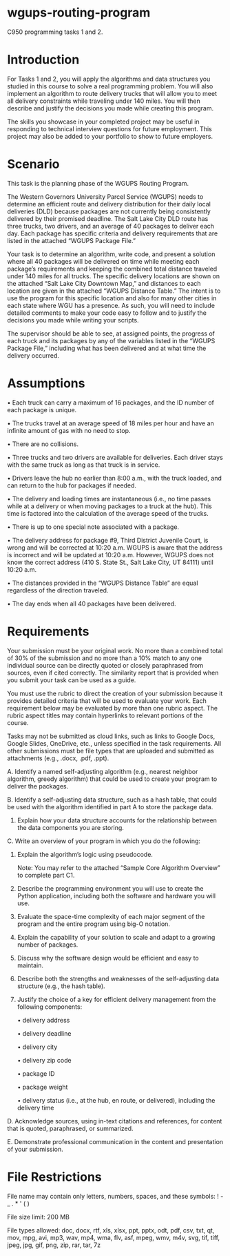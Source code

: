# wgups-routing-program

C950 programming tasks 1 and 2.

# Introduction

For Tasks 1 and 2, you will apply the algorithms and data structures you studied in this course to solve a real
programming problem. You will also implement an algorithm to route delivery trucks that will allow you to meet all
delivery constraints while traveling under 140 miles. You will then describe and justify the decisions you made while
creating this program.

The skills you showcase in your completed project may be useful in responding to technical interview questions for
future employment. This project may also be added to your portfolio to show to future employers.

# Scenario

This task is the planning phase of the WGUPS Routing Program.

The Western Governors University Parcel Service (WGUPS) needs to determine an efficient route and delivery distribution
for their daily local deliveries (DLD) because packages are not currently being consistently delivered by their promised
deadline. The Salt Lake City DLD route has three trucks, two drivers, and an average of 40 packages to deliver each day.
Each package has specific criteria and delivery requirements that are listed in the attached “WGUPS Package File.”

Your task is to determine an algorithm, write code, and present a solution where all 40 packages will be delivered on
time while meeting each package’s requirements and keeping the combined total distance traveled under 140 miles for all
trucks. The specific delivery locations are shown on the attached “Salt Lake City Downtown Map,” and distances to each
location are given in the attached “WGUPS Distance Table.” The intent is to use the program for this specific location
and also for many other cities in each state where WGU has a presence. As such, you will need to include detailed
comments to make your code easy to follow and to justify the decisions you made while writing your scripts.

The supervisor should be able to see, at assigned points, the progress of each truck and its packages by any of the
variables listed in the “WGUPS Package File,” including what has been delivered and at what time the delivery occurred.

# Assumptions

• Each truck can carry a maximum of 16 packages, and the ID number of each package is unique.

• The trucks travel at an average speed of 18 miles per hour and have an infinite amount of gas with no need to stop.

• There are no collisions.

• Three trucks and two drivers are available for deliveries. Each driver stays with the same truck as long as that truck
is in service.

• Drivers leave the hub no earlier than 8:00 a.m., with the truck loaded, and can return to the hub for packages if
needed.

• The delivery and loading times are instantaneous (i.e., no time passes while at a delivery or when moving packages to
a truck at the hub). This time is factored into the calculation of the average speed of the trucks.

• There is up to one special note associated with a package.

• The delivery address for package #9, Third District Juvenile Court, is wrong and will be corrected at 10:20 a.m. WGUPS
is aware that the address is incorrect and will be updated at 10:20 a.m. However, WGUPS does not know the correct
address (410 S. State St., Salt Lake City, UT 84111) until 10:20 a.m.

• The distances provided in the “WGUPS Distance Table” are equal regardless of the direction traveled.

• The day ends when all 40 packages have been delivered.

# Requirements

Your submission must be your original work. No more than a combined total of 30% of the submission and no more than a
10% match to any one individual source can be directly quoted or closely paraphrased from sources, even if cited
correctly. The similarity report that is provided when you submit your task can be used as a guide.

You must use the rubric to direct the creation of your submission because it provides detailed criteria that will be
used to evaluate your work. Each requirement below may be evaluated by more than one rubric aspect. The rubric aspect
titles may contain hyperlinks to relevant portions of the course.

Tasks may not be submitted as cloud links, such as links to Google Docs, Google Slides, OneDrive, etc., unless specified
in the task requirements. All other submissions must be file types that are uploaded and submitted as attachments (e.g.,
.docx, .pdf, .ppt).

A. Identify a named self-adjusting algorithm (e.g., nearest neighbor algorithm, greedy algorithm) that could be used to
create your program to deliver the packages.

B. Identify a self-adjusting data structure, such as a hash table, that could be used with the algorithm identified in
part A to store the package data.

1. Explain how your data structure accounts for the relationship between the data components you are storing.

C. Write an overview of your program in which you do the following:

1. Explain the algorithm’s logic using pseudocode.

   Note: You may refer to the attached “Sample Core Algorithm Overview” to complete part C1.

2. Describe the programming environment you will use to create the Python application, including both the software and
   hardware you will use.

3. Evaluate the space-time complexity of each major segment of the program and the entire program using big-O notation.

4. Explain the capability of your solution to scale and adapt to a growing number of packages.

5. Discuss why the software design would be efficient and easy to maintain.

6. Describe both the strengths and weaknesses of the self-adjusting data structure (e.g., the hash table).

7. Justify the choice of a key for efficient delivery management from the following components:

   • delivery address

   • delivery deadline

   • delivery city

   • delivery zip code

   • package ID

   • package weight

   • delivery status (i.e., at the hub, en route, or delivered), including the delivery time

D. Acknowledge sources, using in-text citations and references, for content that is quoted, paraphrased, or summarized.

E. Demonstrate professional communication in the content and presentation of your submission.

# File Restrictions

File name may contain only letters, numbers, spaces, and these symbols: ! - _ . * ' ( )

File size limit: 200 MB

File types allowed: doc, docx, rtf, xls, xlsx, ppt, pptx, odt, pdf, csv, txt, qt, mov, mpg, avi, mp3, wav, mp4, wma,
flv, asf, mpeg, wmv, m4v, svg, tif, tiff, jpeg, jpg, gif, png, zip, rar, tar, 7z
